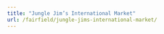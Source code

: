 ```yaml
---
title: "Jungle Jim’s International Market"
url: /fairfield/jungle-jims-international-market/
---
```

